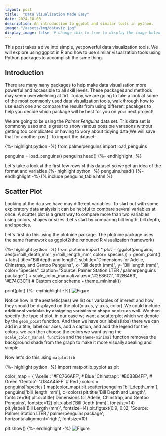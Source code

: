 ```yaml
---
layout: post
title:  "Data Visualization Made Easy"
date: 2024-10-03
description: An introduction to ggplot and similar tools in python.   
image: "/assets/img/dataviz.jpg"
display_image: false  # change this to true to display the image below the banner 
---
```

<p class="intro"><span class="dropcap">T</span>his post takes a dive into simple, yet powerful data visualization tools. We will explore using ggplot in R and how to use similar visualization tools using Python packages to accomplish the same thing.</p>

## Introduction  

There are many many packages to help make data visualization more powerful and accessible to all skill levels. These packages and methods may seem overwhelming at firt. Today, we are going to take a look at some of the most commonly used data visualization tools, walk through how to use each one and compare the results from using different pacakges to help you decide which package will be best for you on your next project!

We are going to be using the *Palmer Penguins* data set. This data set is commonly used and is great to show various possible variations without getting too complicated or having to wory about tidying data(We will save that for another post). To import the dataset:

{%- highlight python -%}
from palmerpenguins import load_penguins

penguins = load_penguins()
penguins.head()
{%- endhighlight -%}

Let's take a look at the first few rows of this dataset so we get an idea of the format and variables
{%- highlight python -%}
penguins.head()
{%- endhighlight -%}
{% include penguins_table.html %}

## Scatter Plot

Looking at the data we have may different variables. To start out with some exploratory data analysis it can be helpful to compare several variables at once. A scatter plot is a great way to compare more than two variables using colors, shapes or sizes. Let's start by comparing bill length, bill depth, and species.

Let's first do this using the plotnine package. The plotnine package uses the same framework as ggplot2(the renouned R visualization framework)

{%- highlight python -%}
from plotnine import *
plot = (ggplot(penguins,
               aes(x='bill_depth_mm',
                   y='bill_length_mm',
                   color='species'))
        + geom_point()
        + labs(
            title="Bill depth and length",
            subtitle="Dimensions for Adelie, Chinstrap, and Gentoo Penguins",
            x="Bill depth (mm)", y="Bill length (mm)",
            color="Species",
            caption="Source: Palmer Station LTER / palmerpenguins package"
        )
        + scale_color_manual(values=['#2E86C1', '#28B463', '#E74C3C'])  # Custom color scheme
        + theme_minimal())

print(plot)
{%- endhighlight -%}
![Figure]({{site.url}}/{{site.baseurl}}/assets/img/penguins_plot.png)

Notice how in the aesthetic(aes) we list our variables of interest and how they should be displayed on the plot(x-axis, y-axis, color). We could include additional variables by assigning variables to shape or size as well. We then specify the type of plot, in our case we want a scatterplot which we denote by the `geom_point` function. And then we have our labels(labs) there we can add in a title, label our axes, add a caption, and add the legend for the colors. we can then choose the colors we want using the `scale_color_manual function` and the `theme-minimal` function removes the background shade from the graph to make it more visually apealing and simple.

Now let's do this using `matplotlib`

{%- highlight python -%}
import matplotlib.pyplot as plt

color_map = {
    'Adelie': '#FC766AFF',  # Blue
    'Chinstrap': '#B0B8B4FF',  # Green
    'Gentoo': '#184A45FF'  # Red
}
colors = penguins['species'].map(color_map)
plt.scatter(penguins['bill_depth_mm'], penguins['bill_length_mm'], c=colors)
plt.title('Bill Depth and Length', fontsize=16)
plt.suptitle('Dimensions for Adelie, Chinstrap, and Gentoo Penguins', fontsize=12)
plt.xlabel('Bill Depth (mm)', fontsize=14)
plt.ylabel('Bill Length (mm)', fontsize=14)
plt.figtext(0.9, 0.02, 'Source: Palmer Station LTER / palmerpenguins package', 
            horizontalalignment='right', fontsize=10)

plt.show()
{%- endhighlight -%}
![Figure]({{site.url}}/{{site.baseurl}}/assets/img/penguins_plot_matpltlib.png)
